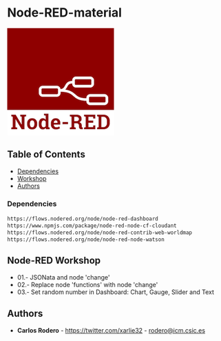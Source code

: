 # Node-RED-material

![](https://github.com/Carlos-Rodero/Node-RED-material/blob/master/assets/img/node-red-icon-2.png)


## Table of Contents
* [Dependencies](#dependencies)
* [Workshop](#workshop)
* [Authors](#authors)

### <a name="dependencies"></a>Dependencies
```
https://flows.nodered.org/node/node-red-dashboard
https://www.npmjs.com/package/node-red-node-cf-cloudant
https://flows.nodered.org/node/node-red-contrib-web-worldmap
https://flows.nodered.org/node/node-red-node-watson
```

## <a name="workshop"></a>Node-RED Workshop

* 01.- JSONata and node 'change' <br/>
* 02.- Replace node 'functions' with node 'change' </br>
* 03.- Set random number in Dashboard: Chart, Gauge, Slider and Text</br>

## <a name="authors"></a>Authors
* **Carlos Rodero** - https://twitter.com/xarlie32 - rodero@icm.csic.es


<!-- Markdown link & img dfn's -->
